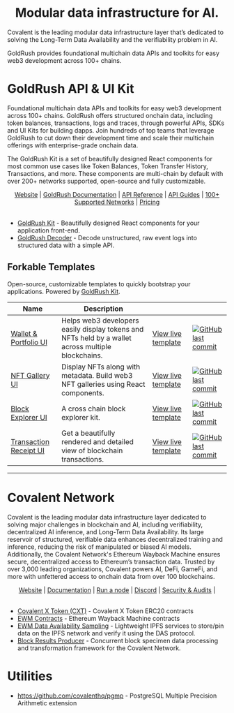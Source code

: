<h1 align="center">Modular data infrastructure for AI.</h1>

Covalent is the leading modular data infrastructure layer that’s dedicated to solving the Long-Term Data Availability and the verifiability problem in AI.

GoldRush provides foundational multichain data APIs and toolkits for easy web3 development across 100+ chains. 


# GoldRush API & UI Kit

Foundational multichain data APIs and toolkits for easy web3 development across 100+ chains. GoldRush offers structured onchain data, including token balances, transactions, logs and traces, through powerful APIs, SDKs and UI Kits for building dapps. Join hundreds of top teams that leverage GoldRush to cut down their development time and scale their multichain offerings with enterprise-grade onchain data.

The GoldRush Kit is a set of beautifully designed React components for most common use cases like Token Balances, Token Transfer History, Transactions, and more. These components are multi-chain by default with over 200+ networks supported, open-source and fully customizable.

<div align="center">
    <a href="https://goldrush.dev/">Website</a> |
    <a href="https://goldrush.dev/docs/unified-api/">GoldRush Documentation</a> |
    <a href="https://goldrush.dev/docs/api/">API Reference</a> |
    <a href="https://goldrush.dev/docs/unified-api/guides/">API Guides</a> |
    <a href="https://goldrush.dev/docs/networks/">100+ Supported Networks</a> | 
    <a href="https://goldrush.dev/pricing/">Pricing</a> 
</div>

<br />

* [GoldRush Kit](https://github.com/covalenthq/goldrush-kit) - Beautifully designed React components for your application front-end.
* [GoldRush Decoder](https://github.com/covalenthq/goldrush-decoder) - Decode unstructured, raw event logs into structured data with a simple API.

## Forkable Templates

Open-source, customizable templates to quickly bootstrap your applications. Powered by [GoldRush Kit](https://github.com/covalenthq/goldrush-kit).

|Name|Description|||
|---|----|---|---|
|[Wallet & Portfolio UI](https://github.com/covalenthq/goldrush-wallet-portfolio-ui)|Helps web3 developers easily display tokens and NFTs held by a wallet across multiple blockchains.|[View live template](https://goldrush-wallet-portfolio-ui.vercel.app/)|[![GitHub last commit](https://img.shields.io/github/last-commit/covalenthq/goldrush-wallet-portfolio-ui)](https://github.com/covalenthq/goldrush-wallet-portfolio-ui/commits/master)
|[NFT Gallery UI](https://github.com/covalenthq/goldrush-nft-gallery-ui)|Display NFTs along with metadata. Build web3 NFT galleries using React components.|[View live template](https://goldrush-nft-gallery-ui.vercel.app/)|[![GitHub last commit](https://img.shields.io/github/last-commit/covalenthq/goldrush-nft-gallery-ui)](https://github.com/covalenthq/goldrush-nft-gallery-ui/commits/master)
|[Block Explorer UI](https://github.com/covalenthq/goldrush-block-explorer-ui)|A cross chain block explorer kit.|[View live template](https://goldrush-block-explorer-ui.vercel.app/)|[![GitHub last commit](https://img.shields.io/github/last-commit/covalenthq/goldrush-block-explorer-ui)](https://github.com/covalenthq/goldrush-block-explorer-ui/commits/master)
|[Transaction Receipt UI](https://github.com/covalenthq/goldrush-tx-receipt-ui)|Get a beautifully rendered and detailed view of blockchain transactions.|[View live template](https://goldrush-tx-receipt-ui.vercel.app/)|[![GitHub last commit](https://img.shields.io/github/last-commit/covalenthq/goldrush-tx-receipt-ui)](https://github.com/covalenthq/goldrush-tx-receipt-ui/commits/master)


---

# Covalent Network

Covalent is the leading modular data infrastructure layer dedicated to solving major challenges in blockchain and AI, including verifiability, decentralized AI inference, and Long-Term Data Availability. Its large reservoir of structured, verifiable data enhances decentralized training and inference, reducing the risk of manipulated or biased AI models. Additionally, the Covalent Network's Ethereum Wayback Machine ensures secure, decentralized access to Ethereum’s transaction data. Trusted by over 3,000 leading organizations, Covalent powers AI, DeFi, GameFi, and more with unfettered access to onchain data from over 100 blockchains.

<div align="center">
    <a href="https://www.covalenthq.com/">Website</a> |
    <a href="https://www.covalenthq.com/docs/">Documentation</a> |
    <a href="https://www.covalenthq.com/docs/nodes/overview/">Run a node</a> |
    <a href="https://discord.gg/8ZWgu2pWY4/">Discord</a> |
    <a href="https://www.covalenthq.com/docs/resources/audits/">Security & Audits</a> |
</div>

<br />

* [Covalent X Token (CXT)](https://github.com/covalenthq/covalent-x-token) - Covalent X Token ERC20 contracts
* [EWM Contracts](https://github.com/covalenthq/ewm-contracts) - Ethereum Wayback Machine contracts
* [EWM Data Availability Sampling](https://github.com/covalenthq/ewm-das) - Lightweight IPFS services to store/pin data on the IPFS network and verify it using the DAS protocol.
* [Block Results Producer](https://github.com/covalenthq/refiner) - Concurrent block specimen data processing and transformation framework for the Covalent Network.

# Utilities

* https://github.com/covalenthq/pgmp - PostgreSQL Multiple Precision Arithmetic extension
